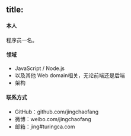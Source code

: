 title: 
---

#### 本人

程序员一名。

#### 领域

- JavaScript / Node.js
- 以及其他 Web domain相关，无论前端还是后端
- 架构

#### 联系方式

- GitHub：github.com/jingchaofang
- 微博：weibo.com/jingchaofang 
- 邮箱：jing#turingca.com